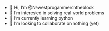 - 👋 Hi, I’m @Newestprogammerontheblock
- 👀 I’m interested in solving real world problems
- 🌱 I’m currently learning python
- 💞️ I’m looking to collaborate on nothing (yet)

<!---
Newestprogammerontheblock/Newestprogammerontheblock is a ✨ special ✨ repository because its `README.md` (this file) appears on your GitHub profile.
You can click the Preview link to take a look at your changes.
--->
